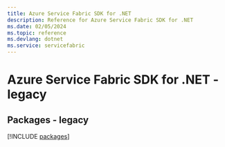 ```yaml
---
title: Azure Service Fabric SDK for .NET
description: Reference for Azure Service Fabric SDK for .NET
ms.date: 02/05/2024
ms.topic: reference
ms.devlang: dotnet
ms.service: servicefabric
---
```

# Azure Service Fabric SDK for .NET - legacy
## Packages - legacy
[!INCLUDE [packages](service-fabric-index.md)]